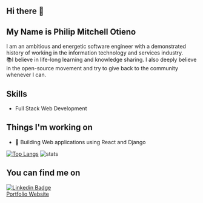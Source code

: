 ## Hi there 👋

## My Name is Philip Mitchell Otieno

I am an ambitious and energetic software engineer with a demonstrated history of working in the information technology and services industry.<br>
📚I believe in life-long learning and knowledge sharing. I also deeply believe in the open-source movement and try to give back to the community whenever I can.

## Skills
* Full Stack Web Development

## Things I'm working on
- 🔭 Building Web applications using React and Django

[![Top Langs](https://github-readme-stats.vercel.app/api/top-langs/?username=philipotieno&&show_icons=true&title_color=ffffff&icon_color=bb2acf&text_color=daf7dc&bg_color=151515)](https://github.com/philipotieno/github-readme-stats)
![stats](https://github-readme-stats.vercel.app/api?username=philipotieno&&show_icons=true&title_color=ffffff&icon_color=bb2acf&text_color=daf7dc&bg_color=151515)

## You can find me on
[![Linkedin Badge](https://img.shields.io/badge/-LinkedIn-blue?style=flat-square&logo=Linkedin&logoColor=white&link=https://www.linkedin.com/in/lucas-bittencourt/)](https://www.linkedin.com/in/philipotieno/)<br>
[Portfolio Website](https://philipotieno.github.io/)<br>
